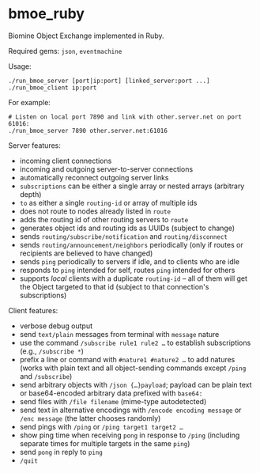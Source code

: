 bmoe_ruby
=========

Biomine Object Exchange implemented in Ruby.

Required gems: `json`, `eventmachine`

Usage:

    ./run_bmoe_server [port|ip:port] [linked_server:port ...]
    ./run_bmoe_client ip:port

For example:

    # Listen on local port 7890 and link with other.server.net on port 61016:
    ./run_bmoe_server 7890 other.server.net:61016

Server features:

* incoming client connections
* incoming and outgoing server-to-server connections
* automatically reconnect outgoing server links
* `subscriptions` can be either a single array or nested arrays (arbitrary depth)
* `to` as either a single `routing-id` or array of multiple ids
* does not route to nodes already listed in `route`
* adds the routing id of other routing servers to `route`
* generates object ids and routing ids as UUIDs (subject to change)
* sends `routing/subscribe/notification` and `routing/disconnect`
* sends `routing/announcement/neighbors` periodically (only if routes or recipients are believed to have changed)
* sends `ping` periodically to servers if idle, and to clients who are idle
* responds to `ping` intended for self, routes `ping` intended for others
* supports _local_ clients with a duplicate `routing-id` – all of them will
  get the Object targeted to that id (subject to that connection's 
  subscriptions)

Client features:

* verbose debug output
* send `text/plain` messages from terminal with `message` nature
* use the command `/subscribe rule1 rule2 …` to establish subscriptions (e.g.,
  `/subscribe *`)
* prefix a line or command with `#nature1 #nature2 …` to add natures (works
  with plain text and all object-sending commands except `/ping` and
  `/subscribe`)
* send arbitrary objects with `/json {…}payload`; payload can be plain text
  or base64-encoded arbitrary data prefixed with `base64:`
* send files with `/file filename` (mime-type autodetected)
* send text in alternative encodings with `/encode encoding message` or `/enc
  message` (the latter chooses randomly)
* send pings with `/ping` or `/ping target1 target2 …`
* show ping time when receiving `pong` in response to `/ping` (including
  separate times for multiple targets in the same `ping`)
* send `pong` in reply to `ping`
* `/quit`

